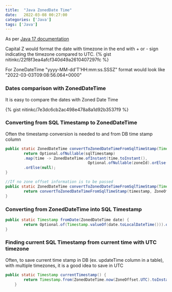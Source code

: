 ```yaml
---
title:  "Java ZonedDate Time"
date:   2022-03-08 00:27:00
categories: ['Java']
tags: ['Java']
---
```


As per [Java 17 documentation](https://docs.oracle.com/en/java/javase/17/docs/api/java.base/java/text/SimpleDateFormat.html)

Capital Z would format the date with timezone in the end with + or - sign indicating the timezone compared to UTC. 
{% gist nitinkc/22f8f3ea4afcf340d49a2610407297fc %}

For ZoneDateTime 
"yyyy-MM-dd'T'HH:mm:ss.SSSZ" format would look like "2022-03-03T09:08:56.064+0000"  


### Dates comparison with ZonedDateTime 
It is easy to compare the dates with Zoned Date Time

{% gist nitinkc/7e3dc6cb2ac498e478a8a1d92b3537f9 %}


### Converting from SQL Timestamp to ZonedDateTime 

Often the timestamp conversion is needed to and from DB time stamp column

```java
public static ZonedDateTime convertToZonedDateTimeFromSqlTimeStamp(Timestamp sqlTimestamp, ZoneId zoneId) {
        return Optional.ofNullable(sqlTimestamp)
        .map(time -> ZonedDateTime.ofInstant(time.toInstant(), 
                                    Optional.ofNullable(zoneId).orElse(ZoneOffset.UTC)))//if no zone offset, then use UTC by default
        .orElse(null);
}

//If no zone offset information is to be passed
public static ZonedDateTime convertToZonedDateTimeFromSqlTimeStamp(Timestamp timestamp) {
        return convertToZonedDateTimeFromSqlTimeStamp(timestamp, ZoneOffset.UTC);
}
```

### Converting from ZonedDateTime into SQL Timestamp

```java
public static Timestamp fromDate(ZonedDateTime date) {
        return Optional.of(Timestamp.valueOf(date.toLocalDateTime())).orElse(null);
}
```

### Finding current SQL Timestamp from current time with UTC timezone 

Often, to save current time stamp in DB (ex. updateTime column in a table), with multiple timezones, it is a good idea to save in UTC 
```java
public static Timestamp currentTimestamp() {
        return Timestamp.from(ZonedDateTime.now(ZoneOffset.UTC).toInstant());
    }
```